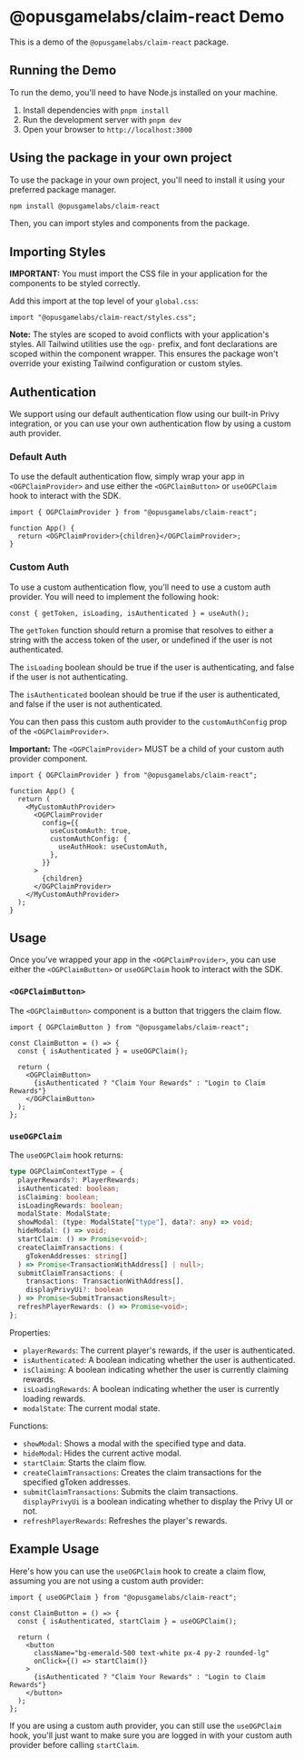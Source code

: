 # @opusgamelabs/claim-react Demo

This is a demo of the `@opusgamelabs/claim-react` package.

## Running the Demo

To run the demo, you'll need to have Node.js installed on your machine.

1. Install dependencies with `pnpm install`
2. Run the development server with `pnpm dev`
3. Open your browser to `http://localhost:3000`

## Using the package in your own project

To use the package in your own project, you'll need to install it using your preferred package manager.

```bash
npm install @opusgamelabs/claim-react
```

Then, you can import styles and components from the package.

## Importing Styles

**IMPORTANT:** You must import the CSS file in your application for the components to be styled correctly.

Add this import at the top level of your `global.css`:

```tsx
import "@opusgamelabs/claim-react/styles.css";
```

**Note:** The styles are scoped to avoid conflicts with your application's styles. All Tailwind utilities use the `ogp-` prefix, and font declarations are scoped within the component wrapper. This ensures the package won't override your existing Tailwind configuration or custom styles.

## Authentication

We support using our default authentication flow using our built-in Privy integration, or you can use your own authentication flow by using a custom auth provider.

### Default Auth

To use the default authentication flow, simply wrap your app in `<OGPClaimProvider>` and use either the `<OGPClaimButton>` or `useOGPClaim` hook to interact with the SDK.

```tsx
import { OGPClaimProvider } from "@opusgamelabs/claim-react";

function App() {
  return <OGPClaimProvider>{children}</OGPClaimProvider>;
}
```

### Custom Auth

To use a custom authentication flow, you'll need to use a custom auth provider. You will need to implement the following hook:

```tsx
const { getToken, isLoading, isAuthenticated } = useAuth();
```

The `getToken` function should return a promise that resolves to either a string with the access token of the user, or undefined if the user is not authenticated.

The `isLoading` boolean should be true if the user is authenticating, and false if the user is not authenticating.

The `isAuthenticated` boolean should be true if the user is authenticated, and false if the user is not authenticated.

You can then pass this custom auth provider to the `customAuthConfig` prop of the `<OGPClaimProvider>`.

**Important:** The `<OGPClaimProvider>` MUST be a child of your custom auth provider component.

```tsx
import { OGPClaimProvider } from "@opusgamelabs/claim-react";

function App() {
  return (
    <MyCustomAuthProvider>
      <OGPClaimProvider
        config={{
          useCustomAuth: true,
          customAuthConfig: {
            useAuthHook: useCustomAuth,
          },
        }}
      >
        {children}
      </OGPClaimProvider>
    </MyCustomAuthProvider>
  );
}
```

## Usage

Once you've wrapped your app in the `<OGPClaimProvider>`, you can use either the `<OGPClaimButton>` or `useOGPClaim` hook to interact with the SDK.

### `<OGPClaimButton>`

The `<OGPClaimButton>` component is a button that triggers the claim flow.

```tsx
import { OGPClaimButton } from "@opusgamelabs/claim-react";

const ClaimButton = () => {
  const { isAuthenticated } = useOGPClaim();

  return (
    <OGPClaimButton>
      {isAuthenticated ? "Claim Your Rewards" : "Login to Claim Rewards"}
    </OGPClaimButton>
  );
};
```

### `useOGPClaim`

The `useOGPClaim` hook returns:

```ts
type OGPClaimContextType = {
  playerRewards?: PlayerRewards;
  isAuthenticated: boolean;
  isClaiming: boolean;
  isLoadingRewards: boolean;
  modalState: ModalState;
  showModal: (type: ModalState["type"], data?: any) => void;
  hideModal: () => void;
  startClaim: () => Promise<void>;
  createClaimTransactions: (
    gTokenAddresses: string[]
  ) => Promise<TransactionWithAddress[] | null>;
  submitClaimTransactions: (
    transactions: TransactionWithAddress[],
    displayPrivyUi?: boolean
  ) => Promise<SubmitTransactionsResult>;
  refreshPlayerRewards: () => Promise<void>;
};
```

Properties:

- `playerRewards`: The current player's rewards, if the user is authenticated.
- `isAuthenticated`: A boolean indicating whether the user is authenticated.
- `isClaiming`: A boolean indicating whether the user is currently claiming rewards.
- `isLoadingRewards`: A boolean indicating whether the user is currently loading rewards.
- `modalState`: The current modal state.

Functions:

- `showModal`: Shows a modal with the specified type and data.
- `hideModal`: Hides the current active modal.
- `startClaim`: Starts the claim flow.
- `createClaimTransactions`: Creates the claim transactions for the specified gToken addresses.
- `submitClaimTransactions`: Submits the claim transactions. `displayPrivyUi` is a boolean indicating whether to display the Privy UI or not.
- `refreshPlayerRewards`: Refreshes the player's rewards.

## Example Usage

Here's how you can use the `useOGPClaim` hook to create a claim flow, assuming you are not using a custom auth provider:

```tsx
import { useOGPClaim } from "@opusgamelabs/claim-react";

const ClaimButton = () => {
  const { isAuthenticated, startClaim } = useOGPClaim();

  return (
    <button
      className="bg-emerald-500 text-white px-4 py-2 rounded-lg"
      onClick={() => startClaim()}
    >
      {isAuthenticated ? "Claim Your Rewards" : "Login to Claim Rewards"}
    </button>
  );
};
```

If you are using a custom auth provider, you can still use the `useOGPClaim` hook, you'll just want to make sure you are logged in with your custom auth provider before calling `startClaim`.
